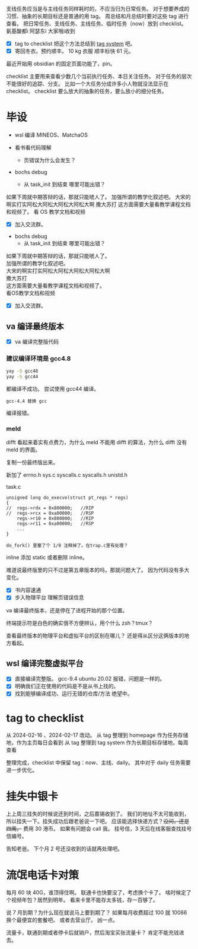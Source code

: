 支线任务应当是与主线任务同样耗时的，不应当归为日常任务。
对于想要养成的习惯、抽象的长期目标还是普通的用 tag。
周总结和月总结时要对这些 tag 进行查看。
把日常任务、支线任务、主线任务、临时任务（now）放到 checklist。
氨基酸都i
阿瑟东i
大家哦i收到

* [X] tag to checklist
  把这个方法总结到 [tag system](tag%20system.md) 吧。
* [X] 寄回冬衣。预约顺丰。
  10 kg 衣服 顺丰标快 61 元。

最近开始用 obsidian 的固定页面功能了，pin。

checklist 主要用来查看少数几个当前执行任务、本日关注任务。
对于任务的层次不能很好的追踪、分支。
比如一个大任务分成许多小人物就没法显示在 checklist。
checklist 要么放大的抽象的任务，要么放小的细分任务。

# 毕设

* wsl 编译 MINEOS、MatchaOS
* 看书看代码理解

  * 页错误为什么会发生？
* bochs debug

  * 从 task_init 到结束 哪里可能出错？

如果下周就中期答辩的话，那就只能唬人了。
加强所谓的教学化叙述吧。
大宋的啊实打实阿松大阿松大阿松大阿松大啊
撒大苏打
这方面需要大量看教学课程文档和视频了。
看 OS 教学文档和视频

* [X] 加入交流群。
- bochs debug
  - 从 task_init 到结束 哪里可能出错？

如果下周就中期答辩的话，那就只能唬人了。  
加强所谓的教学化叙述吧。  
大宋的啊实打实阿松大阿松大阿松大阿松大啊  
撒大苏打  
这方面需要大量看教学课程文档和视频了。  
看OS教学文档和视频

- [X] 加入交流群。

## va 编译最终版本

- [X] va 编译完整版代码

### 建议编译环境是 gcc4.8

```bash
yay -S gcc48
yay -S gcc44
```

都编译不成功。
尝试使用 gcc44 编译。

```
gcc-4.4 替换 gcc 
```

编译报错。

### meld

difft 看起来着实有点费力，为什么 meld 不能用 difft 的算法，为什么 difft 没有 meld 的界面。

复制一份最终版出来。

新加了
errno.h
sys.c
syscalls.c
syscalls.h
unistd.h

task.c

```
unsigned long do_execve(struct pt_regs * regs)
{
//	regs->rdx = 0x800000;	//RIP
//	regs->rcx = 0xa00000;	//RSP
	regs->r10 = 0x800000;	//RIP
	regs->r11 = 0xa00000;	//RSP	
	...
}

do_fork() 里塞了个 1/0 注释掉了。在trap.c里有处理？
```

inline 添加 static 或者删除 inline。

难道说最终版里的只不过是第五章版本的吗，那就问题大了。
因为代码没有多大变化。

- [X] 书内容速通
- [X] 步入物理平台
  理解页错误信息

va 编译最终版本，还是停在了进程开始的那个位置。

终端提示符是白色的确实很不方便辨认，用个什么 zsh？tmux？

查看最终版本的物理平台和虚拟平台的区别在哪儿？
还是得从区分这俩版本的地方看起。

## wsl 编译完整虚拟平台

- [X] 直接编译完整版。
  gcc-9.4 ubuntu 20.02
  报错，问题是一样的。
- [X] 明确我们正在使用的代码是不是从书上找的。
- [X] 找到能够编译成功、运行无错的仓库/方法
  绝望中。

# tag to checklist

从 2024-02-16 、2024-02-17 改动。
从 tag 整理到 homepage 作为任务存储地，作为主页每日会看到
从 tag 整理到 tag system 作为长期目标存储地，每周查看

整理完成，checklist 中保留 tag：now、主线、daily。
其中对于 daily 任务需要进一步优化。

# 挂失中银卡

上上周三挂失的时候说还到时间，之后嘉锡收到了。
我们的地址不太可能收到，所以挂失一下。挂失成功后跟老爸说一下吧。
应该能选择快递方式？~~没问，还是四周。~~  费用 30 港币。
如果有问题会 call 我。
挂号信，3 天后在线客服查找挂号信编号。

告知老爸。
下个月 2 号还没收到的话就再处理吧。

# 流氓电话卡对策

每月 60 块 40G，谁顶得住啊。
联通卡也快要没了，考虑换个卡了。
啥时候定了个视频年包？居然到明年。
看来卡里不能存太多钱，存一百够了。

说 7 月到期？为什么现在就说马上要到期了？
如果每月收费超过 100 就 10086 换个最便宜的套餐吧。
或者去营业厅。
凶一点。

流量卡，联通到期或者停卡后就销户，然后淘宝买张流量卡？
肯定不能充钱进去。
